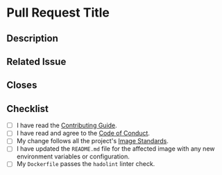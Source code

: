 # Pull Request Title
<!--
Thank you for your contribution!
Please provide a description of the change and link to the issue it addresses.
-->

## Description

<!-- A clear and concise description of what this pull request does. -->

## Related Issue

<!--
Link to the issue that this PR addresses.
If it closes the issue, use a keyword like "Closes #123".
-->
## Closes

## Checklist

- [ ] I have read the [Contributing Guide](../docs/contributing_guide.md).
- [ ] I have read and agree to the [Code of Conduct](../CODE_OF_CONDUCT.md).
- [ ] My change follows all the project's [Image Standards](../docs/standards.md).
- [ ] I have updated the `README.md` file for the affected image with any new environment variables or configuration.
- [ ] My `Dockerfile` passes the `hadolint` linter check.
